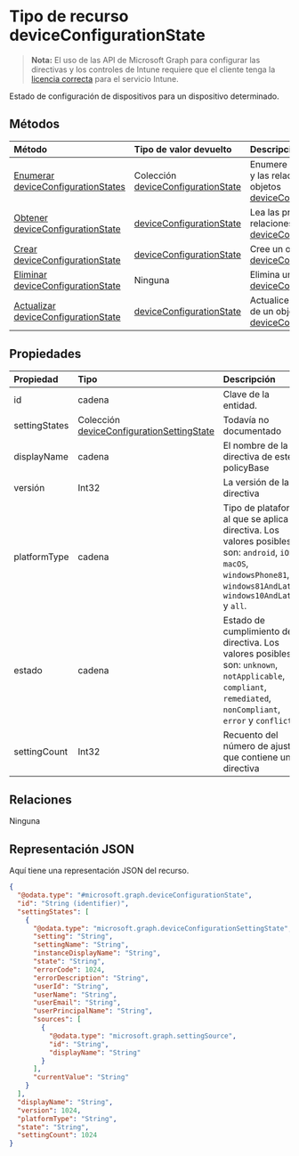 # <a name="deviceconfigurationstate-resource-type"></a>Tipo de recurso deviceConfigurationState

> **Nota:** El uso de las API de Microsoft Graph para configurar las directivas y los controles de Intune requiere que el cliente tenga la [licencia correcta](https://go.microsoft.com/fwlink/?linkid=839381) para el servicio Intune.

Estado de configuración de dispositivos para un dispositivo determinado.
## <a name="methods"></a>Métodos
|Método|Tipo de valor devuelto|Descripción|
|:---|:---|:---|
|[Enumerar deviceConfigurationStates](../api/intune_deviceconfig_deviceconfigurationstate_list.md)|Colección [deviceConfigurationState](../resources/intune_deviceconfig_deviceconfigurationstate.md)|Enumere las propiedades y las relaciones de los objetos [deviceConfigurationState](../resources/intune_deviceconfig_deviceconfigurationstate.md).|
|[Obtener deviceConfigurationState](../api/intune_deviceconfig_deviceconfigurationstate_get.md)|[deviceConfigurationState](../resources/intune_deviceconfig_deviceconfigurationstate.md)|Lea las propiedades y las relaciones del objeto [deviceConfigurationState](../resources/intune_deviceconfig_deviceconfigurationstate.md).|
|[Crear deviceConfigurationState](../api/intune_deviceconfig_deviceconfigurationstate_create.md)|[deviceConfigurationState](../resources/intune_deviceconfig_deviceconfigurationstate.md)|Cree un objeto [deviceConfigurationState](../resources/intune_deviceconfig_deviceconfigurationstate.md).|
|[Eliminar deviceConfigurationState](../api/intune_deviceconfig_deviceconfigurationstate_delete.md)|Ninguna|Elimina un [deviceConfigurationState](../resources/intune_deviceconfig_deviceconfigurationstate.md).|
|[Actualizar deviceConfigurationState](../api/intune_deviceconfig_deviceconfigurationstate_update.md)|[deviceConfigurationState](../resources/intune_deviceconfig_deviceconfigurationstate.md)|Actualice las propiedades de un objeto [deviceConfigurationState](../resources/intune_deviceconfig_deviceconfigurationstate.md).|

## <a name="properties"></a>Propiedades
|Propiedad|Tipo|Descripción|
|:---|:---|:---|
|id|cadena|Clave de la entidad.|
|settingStates|Colección [deviceConfigurationSettingState](../resources/intune_deviceconfig_deviceconfigurationsettingstate.md)|Todavía no documentado|
|displayName|cadena|El nombre de la directiva de este policyBase|
|versión|Int32|La versión de la directiva|
|platformType|cadena|Tipo de plataforma al que se aplica la directiva. Los valores posibles son: `android`, `iOS`, `macOS`, `windowsPhone81`, `windows81AndLater`, `windows10AndLater` y `all`.|
|estado|cadena|Estado de cumplimiento de la directiva. Los valores posibles son: `unknown`, `notApplicable`, `compliant`, `remediated`, `nonCompliant`, `error` y `conflict`.|
|settingCount|Int32|Recuento del número de ajustes que contiene una directiva|

## <a name="relationships"></a>Relaciones
Ninguna
## <a name="json-representation"></a>Representación JSON
Aquí tiene una representación JSON del recurso.
<!-- {
  "blockType": "resource",
  "keyProperty": "id",
  "@odata.type": "microsoft.graph.deviceConfigurationState"
}
-->
``` json
{
  "@odata.type": "#microsoft.graph.deviceConfigurationState",
  "id": "String (identifier)",
  "settingStates": [
    {
      "@odata.type": "microsoft.graph.deviceConfigurationSettingState",
      "setting": "String",
      "settingName": "String",
      "instanceDisplayName": "String",
      "state": "String",
      "errorCode": 1024,
      "errorDescription": "String",
      "userId": "String",
      "userName": "String",
      "userEmail": "String",
      "userPrincipalName": "String",
      "sources": [
        {
          "@odata.type": "microsoft.graph.settingSource",
          "id": "String",
          "displayName": "String"
        }
      ],
      "currentValue": "String"
    }
  ],
  "displayName": "String",
  "version": 1024,
  "platformType": "String",
  "state": "String",
  "settingCount": 1024
}
```



